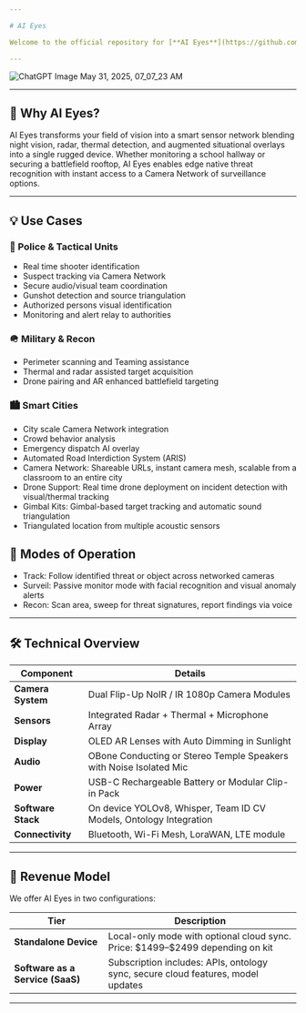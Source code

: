 ```yaml
---

# AI Eyes

Welcome to the official repository for [**AI Eyes**](https://github.com/caddison/AIeyes) — a next generation **AR eyewear system** designed for mission critical environments, police units, school safety officers, and tactical teams. Equipped with flip down NoIR or IR cameras, thermal, and AI-powered detection, AI Eyes turns your vision into a live sensor network.

---
```


![ChatGPT Image May 31, 2025, 07_07_23 AM](https://github.com/user-attachments/assets/297ed434-5489-431b-b79a-6c10d84dc67a)


---

## 🚀 Why AI Eyes?

AI Eyes transforms your field of vision into a smart sensor network blending night vision, radar, thermal detection, and augmented situational overlays into a single rugged device. Whether monitoring a school hallway or securing a battlefield rooftop, AI Eyes enables edge native threat recognition with instant access to a Camera Network of surveillance options.

---

## 💡 Use Cases

### 🚓 Police & Tactical Units

* Real time shooter identification
* Suspect tracking via Camera Network
* Secure audio/visual team coordination
* Gunshot detection and source triangulation
* Authorized persons visual identification
* Monitoring and alert relay to authorities

### 🪖 Military & Recon

* Perimeter scanning and Teaming assistance
* Thermal and radar assisted target acquisition
* Drone pairing and AR enhanced battlefield targeting

### 🏙️ Smart Cities

* City scale Camera Network integration
* Crowd behavior analysis
* Emergency dispatch AI overlay
* Automated Road Interdiction System (ARIS)
* Camera Network: Shareable URLs, instant camera mesh, scalable from a classroom to an entire city
* Drone Support: Real time drone deployment on incident detection with visual/thermal tracking
* Gimbal Kits: Gimbal-based target tracking and automatic sound triangulation
* Triangulated location from multiple acoustic sensors

## 🎯 Modes of Operation

* Track: Follow identified threat or object across networked cameras
* Surveil: Passive monitor mode with facial recognition and visual anomaly alerts
* Recon: Scan area, sweep for threat signatures, report findings via voice 

---

## 🛠️ Technical Overview

| Component              | Details                                                                       |
| ---------------------- | ----------------------------------------------------------------------------- |
| **Camera System**      | Dual Flip-Up NoIR / IR 1080p Camera Modules                                   |
| **Sensors**            | Integrated Radar + Thermal + Microphone Array                                 |
| **Display**            | OLED AR Lenses with Auto Dimming in Sunlight                                  |
| **Audio**              | OBone Conducting or Stereo Temple Speakers with Noise Isolated Mic            |
| **Power**              | USB-C Rechargeable Battery or Modular Clip-in Pack                            |
| **Software Stack**     | On device YOLOv8, Whisper, Team ID CV Models, Ontology Integration            |
| **Connectivity**       | Bluetooth, Wi-Fi Mesh, LoraWAN, LTE module                                    |       

---

## 💼 Revenue Model

We offer AI Eyes in two configurations:

| Tier                                   | Description                                                                                |
| -------------------------------------- | ------------------------------------------------------------------------------------------ |
| **Standalone Device**                  | Local-only mode with optional cloud sync. Price: \$1499–\$2499 depending on kit            |
| **Software as a Service (SaaS)**       | Subscription includes: APIs, ontology sync, secure cloud features, model updates           |

---
